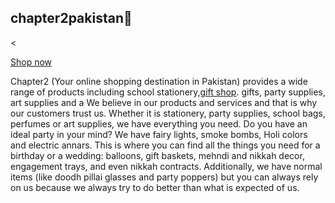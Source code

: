 ##  chapter2pakistan👋

<!--
**chapter2pakistan/chapter2pakistan** is a ✨ _special_ ✨ repository because its `README.md` (this file) appears on your GitHub profile.

Here are some ideas to get you started:

- 🔭 I’m currently working on ...
- 🌱 I’m currently learning ...
- 👯 I’m looking to collaborate on ...
- 🤔 I’m looking for help with ...
- 💬 Ask me about ...
- 📫 How to reach me: ...
- 😄 Pronouns: ...
- ⚡ Fun fact: ...
--><
<a href="http://chapter2.pk/">Shop now</a>
<p>Chapter2 (Your online shopping destination in Pakistan) provides a wide range of products
 including school stationery,<a href="https://chapter2.pk/">gift shop</a>. gifts, party supplies, art supplies and
 a  We believe in our products and services
 and that is why our customers trust us. Whether it is stationery, party supplies, school 
bags, perfumes or art supplies, we have everything you need. Do you have an ideal party
 in your mind? We have fairy lights, smoke bombs, Holi colors and electric annars.
 This is where you can find all the things you need for a birthday or a wedding: balloons, 
gift baskets, mehndi and nikkah decor, engagement trays, and even nikkah contracts.
 Additionally, we have normal items (like doodh pillai glasses and party poppers) but you 
can always rely on us because we always try to do better than what is expected of us.</p>
